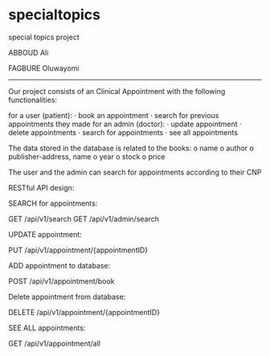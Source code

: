 # specialtopics
special topics project

ABBOUD Ali

FAGBURE Oluwayomi

----------------------------------------

Our project consists of an Clinical Appointment with the following functionalities:

for a user (patient): 
· book an appointment
· search for previous appointments they made
for an admin (doctor): 
· update appointment
· delete appointments
· search for appointments
· see all appointments 

The data stored in the database is related to the books:
o name 
o author
o publisher-address, name
o year
o stock
o price

The user and the admin can search for appointments according to their CNP 

RESTful API design:

SEARCH for appointments:

 GET /api/v1/search
 GET /api/v1/admin/search
 
UPDATE appointment:

 PUT /api/v1/appointment/{appointmentID}
 
ADD appointment to database:

POST /api/v1/appointment/book

Delete appointment from database:

DELETE /api/v1/appointment/{appointmentID}

SEE ALL appointments:

GET /api/v1/appointment/all
